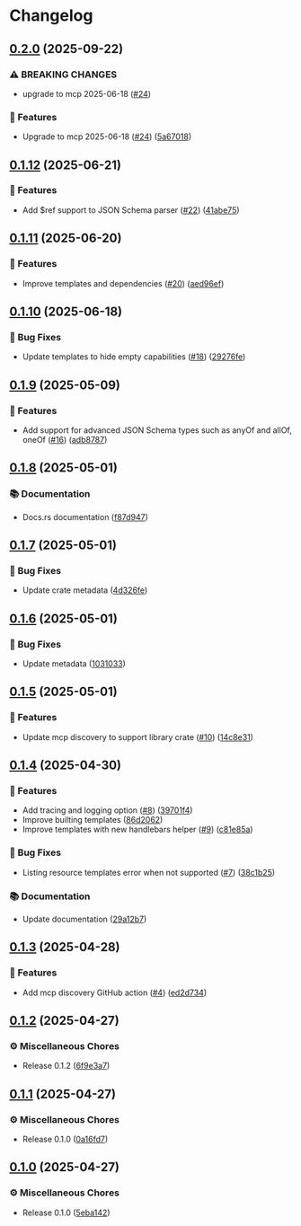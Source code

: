 # Changelog

## [0.2.0](https://github.com/rust-mcp-stack/mcp-discovery/compare/v0.1.12...v0.2.0) (2025-09-22)


### ⚠ BREAKING CHANGES

* upgrade to mcp 2025-06-18 ([#24](https://github.com/rust-mcp-stack/mcp-discovery/issues/24))

### 🚀 Features

* Upgrade to mcp 2025-06-18 ([#24](https://github.com/rust-mcp-stack/mcp-discovery/issues/24)) ([5a67018](https://github.com/rust-mcp-stack/mcp-discovery/commit/5a67018a3b18e4b284f215024cf6c1c408da69e6))

## [0.1.12](https://github.com/rust-mcp-stack/mcp-discovery/compare/v0.1.11...v0.1.12) (2025-06-21)


### 🚀 Features

* Add $ref support to JSON Schema parser ([#22](https://github.com/rust-mcp-stack/mcp-discovery/issues/22)) ([41abe75](https://github.com/rust-mcp-stack/mcp-discovery/commit/41abe75dedb160b2ac13b3df2f21543f4dbdd136))

## [0.1.11](https://github.com/rust-mcp-stack/mcp-discovery/compare/v0.1.10...v0.1.11) (2025-06-20)


### 🚀 Features

* Improve templates and dependencies ([#20](https://github.com/rust-mcp-stack/mcp-discovery/issues/20)) ([aed96ef](https://github.com/rust-mcp-stack/mcp-discovery/commit/aed96ef700344989086c4572d3370045bcc4e155))

## [0.1.10](https://github.com/rust-mcp-stack/mcp-discovery/compare/v0.1.9...v0.1.10) (2025-06-18)


### 🐛 Bug Fixes

* Update templates to hide empty capabilities ([#18](https://github.com/rust-mcp-stack/mcp-discovery/issues/18)) ([29276fe](https://github.com/rust-mcp-stack/mcp-discovery/commit/29276fe9aa149467f37db882944b6d4f4bafb4ae))

## [0.1.9](https://github.com/rust-mcp-stack/mcp-discovery/compare/v0.1.8...v0.1.9) (2025-05-09)


### 🚀 Features

* Add support for advanced JSON Schema types such as anyOf and allOf, oneOf ([#16](https://github.com/rust-mcp-stack/mcp-discovery/issues/16)) ([adb8787](https://github.com/rust-mcp-stack/mcp-discovery/commit/adb87875c3f3340021ca88ffe94e930b3c2f4248))

## [0.1.8](https://github.com/rust-mcp-stack/mcp-discovery/compare/v0.1.7...v0.1.8) (2025-05-01)


### 📚 Documentation

* Docs.rs documentation ([f87d947](https://github.com/rust-mcp-stack/mcp-discovery/commit/f87d947a2de6a14f3b106c7f5d449a04663330e1))

## [0.1.7](https://github.com/rust-mcp-stack/mcp-discovery/compare/v0.1.6...v0.1.7) (2025-05-01)


### 🐛 Bug Fixes

* Update crate metadata ([4d326fe](https://github.com/rust-mcp-stack/mcp-discovery/commit/4d326feb9e0acb0b42612812242dcf35344ef104))

## [0.1.6](https://github.com/rust-mcp-stack/mcp-discovery/compare/v0.1.5...v0.1.6) (2025-05-01)


### 🐛 Bug Fixes

* Update metadata ([1031033](https://github.com/rust-mcp-stack/mcp-discovery/commit/1031033ccbfda7891514d6daa3f7beab40a345c1))

## [0.1.5](https://github.com/rust-mcp-stack/mcp-discovery/compare/v0.1.4...v0.1.5) (2025-05-01)


### 🚀 Features

* Update mcp discovery to support library crate ([#10](https://github.com/rust-mcp-stack/mcp-discovery/issues/10)) ([14c8e31](https://github.com/rust-mcp-stack/mcp-discovery/commit/14c8e3154d7acd2f1a348f93e9c786079a6d7c04))

## [0.1.4](https://github.com/rust-mcp-stack/mcp-discovery/compare/v0.1.3...v0.1.4) (2025-04-30)


### 🚀 Features

* Add tracing and logging option ([#8](https://github.com/rust-mcp-stack/mcp-discovery/issues/8)) ([39701f4](https://github.com/rust-mcp-stack/mcp-discovery/commit/39701f46b660d6c310906bf08f655e9928d5ed89))
* Improve builting templates ([86d2062](https://github.com/rust-mcp-stack/mcp-discovery/commit/86d2062abcafd6821cde1f507499c185000fd290))
* Improve templates with new handlebars helper ([#9](https://github.com/rust-mcp-stack/mcp-discovery/issues/9)) ([c81e85a](https://github.com/rust-mcp-stack/mcp-discovery/commit/c81e85aa5a7def42e6ffcea7ddfd4b1500b91b36))


### 🐛 Bug Fixes

* Listing resource templates error when not supported ([#7](https://github.com/rust-mcp-stack/mcp-discovery/issues/7)) ([38c1b25](https://github.com/rust-mcp-stack/mcp-discovery/commit/38c1b259c2268566b05c5ebc92b2f60d1c36ea6e))


### 📚 Documentation

* Update documentation ([29a12b7](https://github.com/rust-mcp-stack/mcp-discovery/commit/29a12b7b08b5b2789857f9e0529b12b527271766))

## [0.1.3](https://github.com/rust-mcp-stack/mcp-discovery/compare/v0.1.2...v0.1.3) (2025-04-28)


### 🚀 Features

* Add mcp discovery GitHub action ([#4](https://github.com/rust-mcp-stack/mcp-discovery/issues/4)) ([ed2d734](https://github.com/rust-mcp-stack/mcp-discovery/commit/ed2d73475f85cb07b274b3dd5a4d7ea7d55f3364))

## [0.1.2](https://github.com/rust-mcp-stack/mcp-discovery/compare/v0.1.1...v0.1.2) (2025-04-27)


### ⚙️ Miscellaneous Chores

* Release 0.1.2 ([6f9e3a7](https://github.com/rust-mcp-stack/mcp-discovery/commit/6f9e3a73131ae53def17b6cb253751076374f4eb))

## [0.1.1](https://github.com/rust-mcp-stack/mcp-discovery/compare/v0.1.0...v0.1.1) (2025-04-27)


### ⚙️ Miscellaneous Chores

* Release 0.1.0 ([0a16fd7](https://github.com/rust-mcp-stack/mcp-discovery/commit/0a16fd7fdac82b8c96c68295b4782dad1fdfcda7))

## [0.1.0](https://github.com/rust-mcp-stack/mcp-discovery/compare/v0.1.0...v0.1.0) (2025-04-27)


### ⚙️ Miscellaneous Chores

* Release 0.1.0 ([5eba142](https://github.com/rust-mcp-stack/mcp-discovery/commit/5eba142ca05356ce681aeed87ac4858c121c267c))
